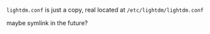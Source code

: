 `lightdm.conf` is just a copy, real located at `/etc/lightdm/lightdm.conf`

maybe symlink in the future?